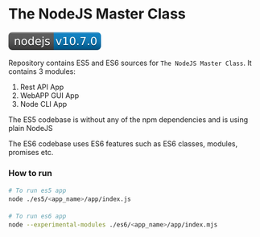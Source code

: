 # The NodeJS Master Class

![nodejs-v10.7.0](./resources/node-version.svg)

Repository contains ES5 and ES6 sources for
`The NodeJS Master Class`. It contains 3 modules:
1. Rest API App
2. WebAPP GUI App
3. Node CLI App

The ES5 codebase is without any of the npm dependencies
and is using plain NodeJS

The ES6 codebase uses ES6 features such as ES6 classes,
modules, promises etc.

### How to run

```bash
# To run es5 app
node ./es5/<app_name>/app/index.js

# To run es6 app
node --experimental-modules ./es6/<app_name>/app/index.mjs
```
